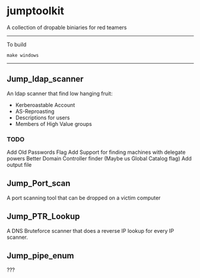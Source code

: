 # jumptoolkit
 A collection of dropable biniaries for red teamers

---
To build

```
make windows
```

---
## Jump_ldap_scanner
An ldap scanner that find low hanging fruit:
- Kerberoastable Account
- AS-Reproasting
- Descriptions for users
- Members of High Value groups
### TODO
Add Old Passwords Flag
Add Support for finding machines with delegate powers
Better Domain Controller finder (Maybe us Global Catalog flag)
Add output file

## Jump_Port_scan
A port scanning tool that can be dropped on a victim computer

## Jump_PTR_Lookup
A DNS Bruteforce scanner that does a reverse IP lookup for every IP scanner.

## Jump_pipe_enum
???
